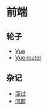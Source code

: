 # 前端

## 轮子

- [Vue](/frontend/vue/2.x.x/responsive)
- [Vue router](/frontend/vue-router/4.x.x)

## 杂记

- [面试](/frontend/interview/javascript)
- [问题](/frontend/problems/index)
